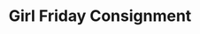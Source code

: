 ---
title: "Girl Friday Consignment"
url: /waynesville/girl-friday-consignment/
shop: Gebrauchtwaren
---